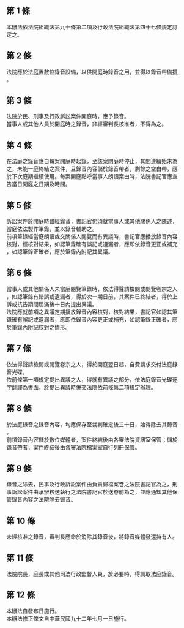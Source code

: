 第 1 條
-------
本辦法依法院組織法第九十條第二項及行政法院組織法第四十七條規定訂  
定之。

第 2 條
-------
法院應於法庭置數位錄音設備，以供開庭時錄音之用，並得以錄音帶備援  
。

第 3 條
-------
法院於民、刑事及行政訴訟案件開庭時，應予錄音。  
當事人或其他人員於開庭時之錄音，非經審判長核准者，不得為之。

第 4 條
-------
在法庭之錄音應自每案開庭時起錄，至該案閉庭時停止，其間連續始末為  
之，未能一庭終結之案件，且錄音內容儲於錄音帶者，剩餘之空白帶，應  
於下次庭期繼續使用。每案開庭點呼當事人朗讀案由時，法院書記官應宣  
告當日開庭之日期及時間。

第 5 條
-------
訴訟案件於開庭時雖經錄音，書記官仍須就當事人或其他關係人之陳述，  
當庭依法製作筆錄，並以錄音輔助之。  
前項筆錄經當庭朗讀或交關係人閱覽而有異議時，書記官應播放錄音內容  
核對，經核對結果，如認筆錄確有誤記或遺漏者，應即依錄音更正或補充  
，如認筆錄正確者，應於筆錄內附記其異議。

第 6 條
-------
當事人或其他關係人未當庭閱覽筆錄時，依法得聲請檢閱或閱覽卷宗之人  
，如認筆錄有錯誤或遺漏者，得於次一期日前，其案件已終結者，得於上  
訴或抗告期間屆滿後十日內提出異議。  
法院應就前項之異議定期播放錄音內容核對，核對結果，書記官如認其筆  
錄確有誤記或遺漏者，應即依錄音內容更正或補充，如認筆錄正確者，應  
於筆錄內附記核對之情形。

第 7 條
-------
依法得聲請檢閱或閱覽卷宗之人，得於開庭翌日起，自費請求交付法庭錄  
音光碟。  
依前條第一項規定提出異議之人，得就有異議之部分，依法庭錄音光碟逐  
字翻譯為書面，於提出異議時併交法院依前條第二項規定辦理。

第 8 條
-------
於法庭錄音之錄音內容，均應保存至裁判確定後三十日，始得除去其錄音  
。  
前項錄音內容儲於數位媒體者，案件終結後由各審法院資訊室保管；儲於  
錄音帶者，案件終結後由各審法院檔案室自行列冊保管。

第 9 條
-------
錄音之除去，民事及行政訴訟案件由負責歸檔案卷之法院書記官為之，刑  
事訴訟案件由承辦移送執行之法院書記官於送卷前為之，並應通知其他保  
管錄音內容之法院除去錄音。

第 10 條
--------
未經核准之錄音，審判長應命於消除其錄音後，將錄音媒體發還持有人。

第 11 條
--------
法院院長，庭長或其他司法行政監督人員，於必要時，得調取法庭錄音。

第 12 條
--------
本辦法自發布日施行。  
本辦法修正條文自中華民國九十二年七月一日施行。

